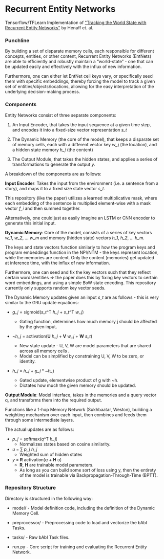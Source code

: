 # Recurrent Entity Networks
Tensorflow/TFLearn Implementation of ["Tracking the World State with Recurrent Entity Networks"](https://arxiv.org/abs/1612.03969) by Henaff et. al.

### Punchline ###
By building a set of disparate memory cells, each responsible for different concepts, entities, or other content, Recurrent Entity Networks (EntNets) are able to efficiently and robustly maintain a “world-state” - one that can be updated easily and effectively with the influx of new information. 

Furthermore, one can either let EntNet cell keys vary, or specifically seed them with specific embeddings, thereby forcing the model to track a given set of entities/objects/locations, allowing for the easy interpretation of the underlying decision-making process.

### Components ###

Entity Networks consist of three separate components:

1) An Input Encoder, that takes the input sequence at a given time step, and encodes it into a fixed-size vector representation *s_t*

2) The Dynamic Memory (the core of the model), that keeps a disparate set of memory cells, each with a different vector key *w_j* (the location), and a hidden state memory *h_j* (the content)

3) The Output Module, that takes the hidden states, and applies a series of transformations to generate the output *y*.

A breakdown of the components are as follows:

**Input Encoder**: Takes the input from the environment (i.e. a sentence from a story), and maps it to a fixed size state vector *s_t*.

This repository (like the paper) utilizes a learned multiplicative mask, where each embedding of the sentence is multiplied element-wise with a mask vector *f_i* and then summed together. 

Alternatively, one could just as easily imagine an LSTM or CNN encoder to generate this initial input.

**Dynamic Memory**: Core of the model, consists of a series of key vectors *w_1*, *w_2*, ... *w_m* and memory (hidden state) vectors *h_1*, *h_2*, ... *h_m*.

The keys and state vectors function similarly to how the program keys and program embeddings function in the NPI/NTM - the keys represent location, while the memories are content.
Only the content (memories) get updated at inference time, with the influx of new information. 

Furthermore, one can seed and fix the key vectors such that they reflect certain words/entities => the paper does this by fixing key vectors to certain word embeddings, and using a simple BoW state encoding.
This repository currently only supports random key vector seeds.

The Dynamic Memory updates given an input *s_t* are as follows - this is very similar to the GRU update equations:

+ *g_j*  =  sigmoid(*s_t*^T *h_j* + *s_t*^T *w_j*) 
    - Gating function, determines how much memory j should be affected by the given input.

+ ~*h_j*  = activation(**U** *h_j* + **V** *w_j* + **W** *s_t*) 
    - New state update - U, V, W are model parameters that are shared across all memory cells .
    - Model can be simplified by constraining U, V, W to be zero, or identity.

+ *h_j*   =  *h_j*  + *g_j* * *~h_j* 
    - Gated update, elementwise product of g with ~h.
    - Dictates how much the given memory should be updated.

**Output Module**: Model interface, takes in the memories and a query vector q, and transforms them into the required output.

Functions like a 1-hop Memory Network (Sukhbaatar, Weston), building a weighting mechanism over each input, then combines and feeds them through some intermediate layers. 

The actual updates are as follows:

+ *p_j*  =  softmax(*q*^T *h_j*)
    - Normalizes states based on cosine similarity.
+ *u* = ∑ *p_j* *h_j* 
    - Weighted sum of hidden states
+ *y* = **R** activation(*q* + **H** *u*) 
    - **R**, **H** are trainable model parameters.
    - As long as you can build some sort of loss using y, then the entirety of the model is trainable via Backpropagation-Through-Time (BPTT).

### Repository Structure ###
Directory is structured in the following way:

+ model/ - Model definition code, including the definition of the Dynamic Memory Cell.

+ preprocessor/ - Preprocessing code to load and vectorize the bAbI Tasks.

+ tasks/ - Raw bAbI Task files.

+ run.py - Core script for training and evaluating the Recurrent Entity Network. 